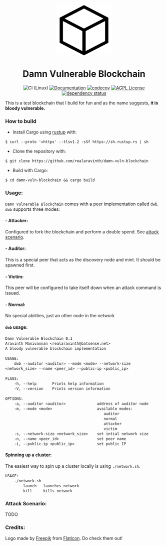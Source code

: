 <div align="center">
<img src="assets/block.svg" alt="Wagon" width="180" height="160" />

# Damn Vulnerable Blockchain

![CI (Linux)](<https://github.com/realaravinth/damn-vuln-blockchain/workflows/CI%20(Linux)/badge.svg>)
[![Documentation](https://img.shields.io/badge/Docs-master-blue)](https://realaravinth.github.io/damn-vuln-blockchain/damn_vuln_blockchain/index.html)
[![codecov](https://codecov.io/gh/realaravinth/damn-vuln-blockchain/branch/master/graph/badge.svg?token=ZgkisU6TWX)](https://codecov.io/gh/realaravinth/damn-vuln-blockchain)
[![AGPL License](https://img.shields.io/badge/license-AGPL-blue.svg)](http://www.gnu.org/licenses/agpl-3.0)
[![dependency status](https://deps.rs/repo/github/realaravinth/damn-vuln-blockchain/status.svg)](https://deps.rs/repo/github/realaravinth/damn-vuln-blockchain)

</div>

This is a test blockchain that I build for fun and as the name
suggests, **it is bloody vulnerable.**

### How to build

- Install Cargo using [rustup](https://rustup.rs/) with:

```
$ curl --proto '=https' --tlsv1.2 -sSf https://sh.rustup.rs | sh
```

- Clone the repository with:

```
$ git clone https://github.com/realaravinth/damn-vuln-blockchain
```

- Build with Cargo:

```
$ cd damn-vuln-blockchain && cargo build
```

### Usage:

`Damn Vulnerable Blockchain` comes with a peer implementation called
`dwb`. `dwb` supports three modes:

#### - Attacker:

Configured to fork the blockchain and perform a double spend. See
[attack scenario](#attack-scenario%3A).

#### - Auditor:

This is a special peer that acts as the discovery node and
mint. It should be spawned first.

#### - Victim:

This peer will be configured to take itself down when an attack command
is issued.

#### - Normal:
No special abilities, just an other node in the network


#### `dwb` usage:

```
Damn Vulnerable Blockchain 0.1
Aravinth Manivannan <realaravinth@batsense.net>
A bloody vulnerable blockchain implementation

USAGE:
    dwb --auditor <auditor> --mode <mode> --network-size <network_size> --name <peer_id> --public-ip <public_ip>

FLAGS:
    -h, --help       Prints help information
    -V, --version    Prints version information

OPTIONS:
    -a, --auditor <auditor>              address of auditor node
    -m, --mode <mode>                    available modes:
                                         	auditor
                                         	normal
                                         	attacker
                                         	victim
    -s, --network-size <network_size>    set intial network size
    -n, --name <peer_id>                 set peer name
    -i, --public-ip <public_ip>          set public IP
```


#### Spinning up a cluster:
The easiest way to spin up a cluster locally is using `./network.sh`.

```
USAGE:
	./network.sh
		launch   launches network
		kill     kills network
```

### Attack Scenario:

TODO

### Credits:

Logo made by [Freepik](https://www.flaticon.com/authors/freepik) from
[Flaticon](https://www.flaticon.com). Do check them out!
